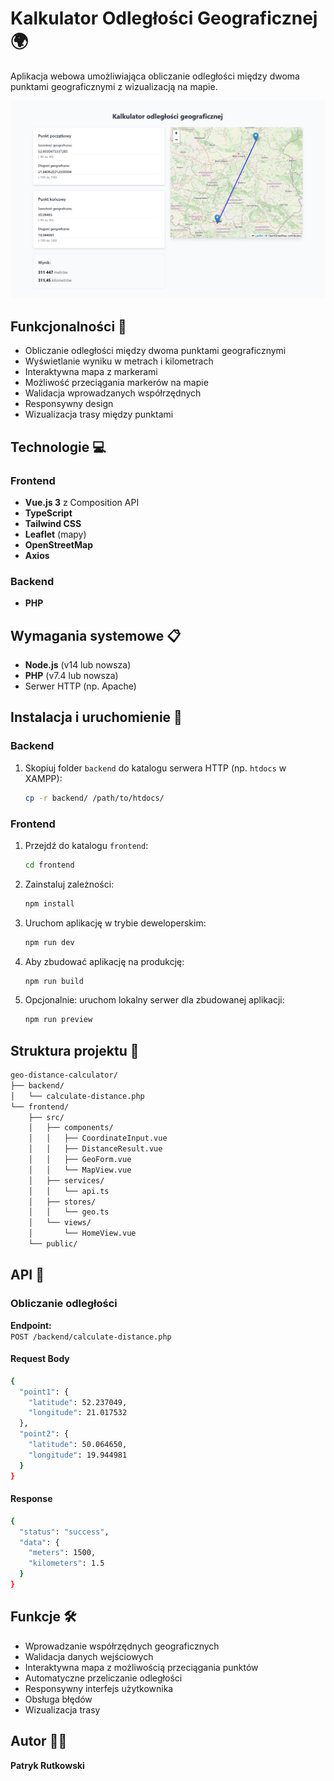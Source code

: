 
# Kalkulator Odległości Geograficznej 🌍

Aplikacja webowa umożliwiająca obliczanie odległości między dwoma punktami geograficznymi z wizualizacją na mapie.

![Geo App Screenshot](/geo-app.png)

## Funkcjonalności 🚀

- Obliczanie odległości między dwoma punktami geograficznymi
- Wyświetlanie wyniku w metrach i kilometrach
- Interaktywna mapa z markerami
- Możliwość przeciągania markerów na mapie
- Walidacja wprowadzanych współrzędnych
- Responsywny design
- Wizualizacja trasy między punktami

## Technologie 💻

### Frontend
- **Vue.js 3** z Composition API
- **TypeScript**
- **Tailwind CSS**
- **Leaflet** (mapy)
- **OpenStreetMap**
- **Axios**

### Backend
- **PHP**

## Wymagania systemowe 📋

- **Node.js** (v14 lub nowsza)
- **PHP** (v7.4 lub nowsza)
- Serwer HTTP (np. Apache)

## Instalacja i uruchomienie 🔧

### Backend

1. Skopiuj folder `backend` do katalogu serwera HTTP (np. `htdocs` w XAMPP):

   ```bash
   cp -r backend/ /path/to/htdocs/
   ```

### Frontend

1. Przejdź do katalogu `frontend`:
   ```bash
   cd frontend
   ```

2. Zainstaluj zależności:
   ```bash
   npm install
   ```

3. Uruchom aplikację w trybie deweloperskim:
   ```bash
   npm run dev
   ```

4. Aby zbudować aplikację na produkcję:
   ```bash
   npm run build
   ```

5. Opcjonalnie: uruchom lokalny serwer dla zbudowanej aplikacji:
   ```bash
   npm run preview
   ```

## Struktura projektu 📁

```bash
geo-distance-calculator/
├── backend/
│   └── calculate-distance.php
└── frontend/
    ├── src/
    │   ├── components/
    │   │   ├── CoordinateInput.vue
    │   │   ├── DistanceResult.vue
    │   │   ├── GeoForm.vue
    │   │   └── MapView.vue
    │   ├── services/
    │   │   └── api.ts
    │   ├── stores/
    │   │   └── geo.ts
    │   └── views/
    │       └── HomeView.vue
    └── public/
```

## API 📡

### Obliczanie odległości
**Endpoint:**  
`POST /backend/calculate-distance.php`

#### Request Body

```bash
{
  "point1": {
    "latitude": 52.237049,
    "longitude": 21.017532
  },
  "point2": {
    "latitude": 50.064650,
    "longitude": 19.944981
  }
}
```

#### Response

```bash
{
  "status": "success",
  "data": {
    "meters": 1500,
    "kilometers": 1.5
  }
}
```

## Funkcje 🛠

- Wprowadzanie współrzędnych geograficznych
- Walidacja danych wejściowych
- Interaktywna mapa z możliwością przeciągania punktów
- Automatyczne przeliczanie odległości
- Responsywny interfejs użytkownika
- Obsługa błędów
- Wizualizacja trasy

## Autor 👨‍💻

**Patryk Rutkowski**
